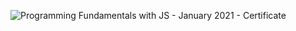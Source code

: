 ![Programming Fundamentals with JS - January 2021 - Certificate](https://user-images.githubusercontent.com/72206861/114840662-b54e2f80-9ddf-11eb-8483-2decfaf9e770.jpeg)

